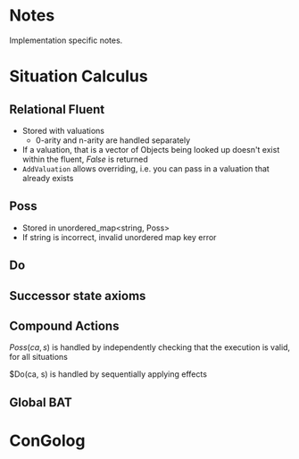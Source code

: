 # Notes

Implementation specific notes.

# Situation Calculus

## Relational Fluent
- Stored with valuations
	- 0-arity and n-arity are handled separately
- If a valuation, that is a vector of Objects being looked up doesn't exist within the fluent, $False$ is returned
- `AddValuation` allows overriding, i.e. you can pass in a valuation that already exists

## Poss
- Stored in unordered_map<string, Poss>
- If string is incorrect, invalid unordered map key error

## Do

## Successor state axioms

## Compound Actions
$Poss(ca, s)$ is handled by independently checking that the execution is valid, for all situations

$Do(ca, s) is handled by sequentially applying effects

## Global BAT

# ConGolog
